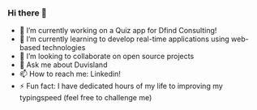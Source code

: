 ### Hi there 👋
- 🔭 I’m currently working on a Quiz app for Dfind Consulting!
- 🌱 I’m currently learning to develop real-time applications using web-based technologies
- 👯 I’m looking to collaborate on open source projects
- 💬 Ask me about Duvisland
- 📫 How to reach me: Linkedin!
- ⚡ Fun fact: I have dedicated hours of my life to improving my typingspeed (feel free to challenge me)

<!--
**Duvaranish/Duvaranish** is a ✨ _special_ ✨ repository because its `README.md` (this file) appears on your GitHub profile.

Here are some ideas to get you started:

- 🔭 I’m currently working on ...
- 🌱 I’m currently learning ...
- 👯 I’m looking to collaborate on ...
- 🤔 I’m looking for help with ...
- 💬 Ask me about ...
- 📫 How to reach me: ...
- 😄 Pronouns: ...
- ⚡ Fun fact: ...
-->
